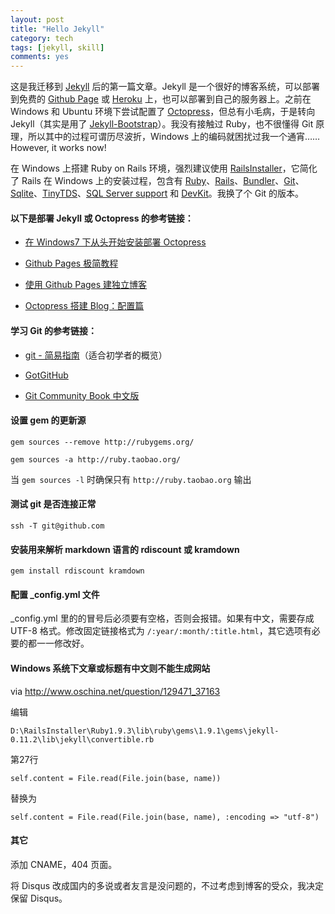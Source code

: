 ```yaml
---
layout: post
title: "Hello Jekyll"
category: tech
tags: [jekyll, skill]
comments: yes
---
```


这是我迁移到 [Jekyll](https://github.com/mojombo/jekyll) 后的第一篇文章。Jekyll 是一个很好的博客系统，可以部署到免费的 [Github Page](http://pages.github.com/) 或 [Heroku](http://www.heroku.com/) 上，也可以部署到自己的服务器上。之前在 Windows 和 Ubuntu 环境下尝试配置了 [Octopress](http://octopress.org/)，但总有小毛病，于是转向 Jekyll（其实是用了 [Jekyll-Bootstrap](http://jekyllbootstrap.com/)）。我没有接触过 Ruby，也不很懂得 Git 原理，所以其中的过程可谓历尽波折，Windows 上的编码就困扰过我一个通宵……However, it works now!

在 Windows 上搭建 Ruby on Rails 环境，强烈建议使用 [RailsInstaller](http://railsinstaller.org/)，它简化了 Rails 在 Windows 上的安装过程，包含有 [Ruby](http://ruby-lang.org/)、[Rails](http://rubyonrails.org/)、[Bundler](http://gembundler.com/)、[Git](http://git-scm.com/)、[Sqlite](http://sqlite.org/)、[TinyTDS](https://github.com/rails-sqlserver/tiny_tds)、[SQL Server support](https://github.com/rails-sqlserver/activerecord-sqlserver-adapter) 和 [DevKit](https://github.com/oneclick/rubyinstaller/wiki/Development-Kit)。我换了个 Git 的版本。

#### 以下是部署 Jekyll 或 Octopress 的参考链接：

- [在 Windows7 下从头开始安装部署 Octopress](http://sinosmond.github.com/blog/2012/03/12/install-and-deploy-octopress-to-github-on-windows7-from-scratch/)

- [Github Pages 极简教程](http://chen.yanping.me/cn/blog/2012/03/18/github-pages-step-by-step/)

- [使用 Github Pages 建独立博客](http://beiyuu.com/github-pages/)

- [Octopress 搭建 Blog：配置篇](http://evsseny.appspot.com/2012/03/30/Octopress-blog-Configuration.html)

#### 学习 Git 的参考链接：

- [git - 简易指南](http://rogerdudler.github.com/git-guide/index.zh.html)（适合初学者的概览）

- [GotGitHub](http://www.worldhello.net/gotgithub/index.html)

- [Git Community Book 中文版](http://gitbook.liuhui998.com/index.html)

#### 设置 gem 的更新源

`gem sources --remove http://rubygems.org/`

`gem sources -a http://ruby.taobao.org/`

当 `gem sources -l` 时确保只有 `http://ruby.taobao.org` 输出

#### 测试 git 是否连接正常

`ssh -T git@github.com`

#### 安装用来解析 markdown 语言的 rdiscount 或 kramdown

`gem install rdiscount kramdown`

#### 配置 _config.yml 文件

_config.yml 里的的冒号后必须要有空格，否则会报错。如果有中文，需要存成 UTF-8 格式。修改固定链接格式为 `/:year/:month/:title.html`，其它选项有必要的都一一修改好。

#### Windows 系统下文章或标题有中文则不能生成网站

via <http://www.oschina.net/question/129471_37163>

编辑

`D:\RailsInstaller\Ruby1.9.3\lib\ruby\gems\1.9.1\gems\jekyll-0.11.2\lib\jekyll\convertible.rb`

第27行

`self.content = File.read(File.join(base, name))`

替换为

`self.content = File.read(File.join(base, name), :encoding => "utf-8")`

#### 其它

添加 CNAME，404 页面。

将 Disqus 改成国内的多说或者友言是没问题的，不过考虑到博客的受众，我决定保留 Disqus。
